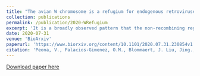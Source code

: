 ```yaml
---
title: "The avian W chromosome is a refugium for endogenous retroviruses with likely effects on female-biased mutational load and genetic incompatibilities"
collection: publications
permalink: /publication/2020-WRefugium
excerpt: 'It is a broadly observed pattern that the non-recombining regions of sex-limited chromosomes (Y and W) accumulate more repeats than the rest of the genome, even in species like birds with a low genome-wide repeat content. Here we show that in birds with highly heteromorphic sex chromosomes, the W chromosome has a transposable element (TE) density of 55% compared to the genome-wide density of 10%, and contains over half of all full-length (thus potentially active) endogenous retroviruses (ERVs) of the entire genome. Using RNA-seq and protein mass spectrometry data, we were able to detect signatures of female-specific ERV expression. We hypothesise that the avian W chromosome acts as a refugium for active ERVs, likely leading to female-biased mutational load that may influence female physiology similar to the &quot;toxic-Y&quot; effect in Drosophila. Furthermore, Haldane&#039;s rule predicts that the heterogametic sex has reduced fertility in hybrids. We propose that the excess of W-linked active ERVs over the rest of the genome may be an additional explanatory variable for Haldane&#039;s rule, with consequences for genetic incompatibilities between species through TE/repressor mismatches in hybrids. Together, our results suggest that the sequence content of female-specific W chromosomes can have effects far beyond sex determination and gene dosage.'
date: 2020-07-31
venue: 'BioArxiv'
paperurl: 'https://www.biorxiv.org/content/10.1101/2020.07.31.230854v1'
citation: 'Peona, V., Palacios-Gimenez, O.M., Blommaert, J. Liu, Jing., Haryoko, T., Jønsson, K.A., Irestedt, M., Zhou, Q., Jern, P., Suh, A. (2020). &quot;The avian W chromosome is a refugium for endogenous retroviruses with likely effects on female-biased mutational load and genetic incompatibilities .&quot; <i>BioRxiv</i>'
---
```

[Download paper here](https://www.biorxiv.org/content/10.1101/2020.07.31.230854v1)
